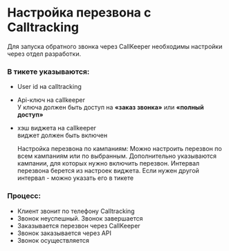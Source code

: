 # Настройка перезвона  с Calltracking

Для запуска обратного звонка через CallKeeper необходимы настройки через отдел разработки.  
  
### В тикете указываются:  

-   User id на calltracking
-   Api-ключ на callkeeper  
    У ключа должен быть доступ на **«заказ звонка»** или **«полный доступ»**
-   хэш виджета на callkeeper  
    виджет должен быть включен
    
    Настройка перезвона по кампаниям:
    Можно настроить перезвон по всем кампаниям или по выбранным.
    Дополнительно указываются кампании, для которых нужно включить перезвон. 
    Интервал перезвона берется из настроек виджета. Если нужен другой интервал - можно указать его в тикете


### Процесс:  

-   Клиент звонит по телефону Calltracking
-   Звонок неуспешный. Звонок завершается
-   Заказывается  перезвон через CallKeeper
-   Звонок заказывается через API
-   Звонок осуществляется
